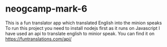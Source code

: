 # neogcamp-mark-6
This is a fun translator app which translated English into the minion speaks
To run this project you need to install nodejs first as it runs on Javascript
I have used an api to translate english to minior speak. You can find it on https://funtranslations.com/api/
